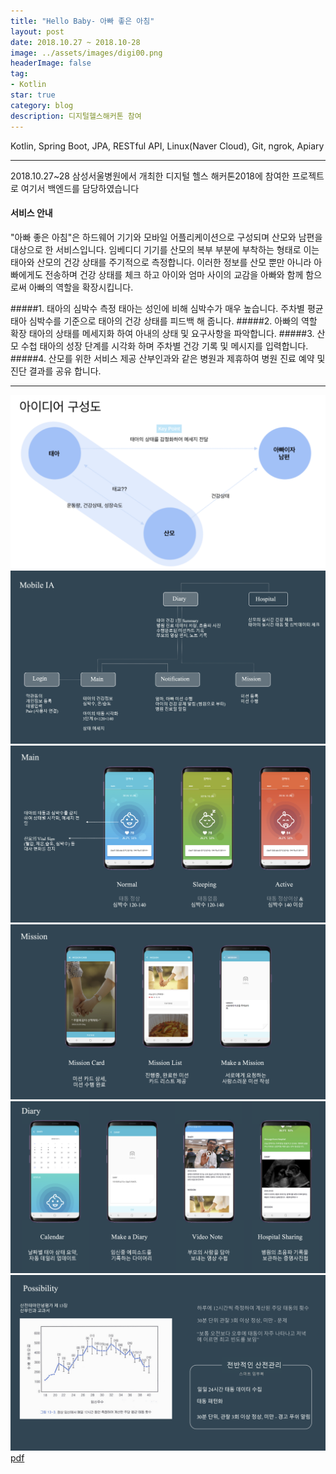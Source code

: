 ```yaml
---
title: "Hello Baby- 아빠 좋은 아침"
layout: post
date: 2018.10.27 ~ 2018.10-28
image: ../assets/images/digi00.png
headerImage: false
tag:
- Kotlin
star: true
category: blog
description: 디지털헬스해커톤 참여
---
```


Kotlin, Spring Boot, JPA, RESTful API, Linux(Naver Cloud), Git, ngrok, Apiary

---

2018.10.27~28 삼성서울병원에서 개최한 디지털 헬스 해커톤2018에 참여한 프로젝트로 여기서 백엔드를 담당하였습니다

#### 서비스 안내
"아빠 좋은 아침"은 하드웨어 기기와 모바일 어플리케이션으로 구성되며 산모와 남편을 대상으로 한 서비스입니다.
임베디디 기기를 산모의 복부 부분에 부착하는 형태로 이는 태아와 산모의 건강 상태를 주기적으로 측정합니다.
이러한 정보를 산모 뿐만 아니라 아빠에게도 전송하며 건강 상태를 체크 하고 아이와 엄마 사이의 교감을 아빠와 함께 함으로써 아빠의 역할을 확장시킵니다.

#####1. 태아의 심박수 측정
태아는 성인에 비해 심박수가 매우 높습니다. 주차별 평균 태아 심박수를 기준으로 태아의 건강 상태를 피드백 해 줍니다.
#####2. 아빠의 역할 확장
태아의 상태를 메세지화 하여 아내의 상태 및 요구사항을 파악합니다.
#####3. 산모 수첩
태아의 성장 단계를 시각화 하며 주차별 건강 기록 및 메시지를 입력합니다.
#####4. 산모를 위한 서비스 제공
산부인과와 같은 병원과 제휴하여 병원 진료 예약 및 진단 결과를 공유 합니다.

---

  <img src="../assets/images/digi00-01.png">
  <img src="../assets/images/digi01.png">
  <img src="../assets/images/digi02.png">
  <img src="../assets/images/digi03.png">
  <img src="../assets/images/digi04.png">
  <img src="../assets/images/digi05.png">
  <a href="../assets/files/hellobaby.pdf" target="_blank" ><i class="zmdi zmdi-download"></i>pdf</a>